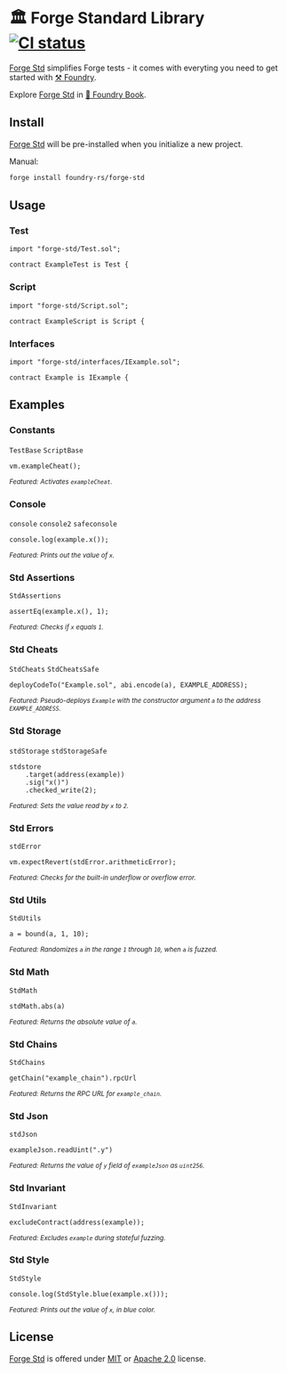 # 🏛️ Forge Standard Library &nbsp; [![CI status](https://github.com/foundry-rs/forge-std/actions/workflows/ci.yml/badge.svg)](https://github.com/foundry-rs/forge-std/actions/workflows/ci.yml)

<u>Forge Std</u> simplifies Forge tests - it comes with everyting you need to get started with [⚒️ Foundry](https://github.com/foundry-rs/foundry).

Explore <u>Forge Std</u> in [📖 Foundry Book](https://book.getfoundry.sh/forge/forge-std.html).

## Install

<u>Forge Std</u> will be pre-installed when you initialize a new project.

Manual:

```bash
forge install foundry-rs/forge-std
```

## Usage

### Test

```solidity
import "forge-std/Test.sol";

contract ExampleTest is Test {
```

### Script

```solidity
import "forge-std/Script.sol";

contract ExampleScript is Script {
```

### Interfaces

```solidity
import "forge-std/interfaces/IExample.sol";

contract Example is IExample {
```

## Examples

### Constants

`TestBase` `ScriptBase`

```solidity
vm.exampleCheat();
```

<sup>*Featured: Activates `exampleCheat`.*</sup>

### Console

`console` `console2` `safeconsole`

```solidity
console.log(example.x());
```

<sup>*Featured: Prints out the value of `x`.*</sup>

### Std Assertions

`StdAssertions`

```solidity
assertEq(example.x(), 1);
```

<sup>*Featured: Checks if `x` equals `1`.*</sup>

### Std Cheats

`StdCheats` `StdCheatsSafe`

```solidity
deployCodeTo("Example.sol", abi.encode(a), EXAMPLE_ADDRESS);
```

<sup>*Featured: Pseudo-deploys `Example` with the constructor argument `a` to the address `EXAMPLE_ADDRESS`.*</sup>

### Std Storage

`stdStorage` `stdStorageSafe`

```solidity
stdstore
    .target(address(example))
    .sig("x()")
    .checked_write(2);
```

<sup>*Featured: Sets the value read by `x` to `2`.*</sup>

### Std Errors

`stdError`

```solidity
vm.expectRevert(stdError.arithmeticError);
```

<sup>*Featured: Checks for the built-in underflow or overflow error.*</sup>

### Std Utils

`StdUtils`

```solidity
a = bound(a, 1, 10);
```

<sup>*Featured: Randomizes `a` in the range `1` through `10`, when `a` is fuzzed.*</sup>

### Std Math

`StdMath`

```solidity
stdMath.abs(a)
```

<sup>*Featured: Returns the absolute value of `a`.*</sup>

### Std Chains

`StdChains`

```solidity
getChain("example_chain").rpcUrl
```

<sup>*Featured: Returns the RPC URL for `example_chain`.*</sup>

### Std Json

`stdJson`

```solidity
exampleJson.readUint(".y")
```

<sup>*Featured: Returns the value of `y` field of `exampleJson` as `uint256`.*</sup>

### Std Invariant

`StdInvariant`

```solidity
excludeContract(address(example));
```

<sup>*Featured: Excludes `example` during stateful fuzzing.*</sup>

### Std Style

`StdStyle`

```solidity
console.log(StdStyle.blue(example.x()));
```

<sup>*Featured: Prints out the value of `x`, in blue color.*</sup>

## License

<u>Forge Std</u> is offered under [MIT](LICENSE-MIT) or [Apache 2.0](LICENSE-APACHE) license.
